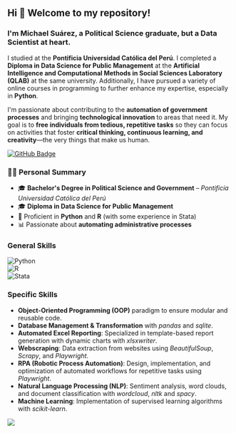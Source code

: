 ## Hi 👋 Welcome to my repository!  

### I'm Michael Suárez, a Political Science graduate, but a Data Scientist at heart.  
I studied at the **Pontificia Universidad Católica del Perú**. I completed a **Diploma in Data Science for Public Management** at the **Artificial Intelligence and Computational Methods in Social Sciences Laboratory (QLAB)** at the same university. Additionally, I have pursued a variety of online courses in programming to further enhance my expertise, especially in **Python**.

I'm passionate about contributing to the **automation of government processes** and bringing **technological innovation** to areas that need it. My goal is to **free individuals from tedious, repetitive tasks** so they can focus on activities that foster **critical thinking, continuous learning, and creativity**—the very things that make us human.  

<a href="https://github.com/MichaelSuarez0?tab=followers">
    <img src="https://img.shields.io/github/followers/MichaelSuarez0?label=Followers&style=social" alt="GitHub Badge">
</a>  



### 👨‍💻 Personal Summary  

- 🎓 **Bachelor's Degree in Political Science and Government** – *Pontificia Universidad Católica del Perú*  
- 🎓 **Diploma in Data Science for Public Management**  
- 🌱 Proficient in **Python** and **R** (with some experience in Stata)  
- 📊 Passionate about **automating administrative processes**  



### **General Skills**  
![Python](https://img.shields.io/badge/Python-3776AB?style=for-the-badge&logo=python&logoColor=white&labelColor=101010)  
![R](https://img.shields.io/badge/R-276DC3?style=for-the-badge&logo=r&logoColor=white&labelColor=101010)  
![Stata](https://img.shields.io/badge/Stata-1E90FF?style=for-the-badge&labelColor=101010)  



### **Specific Skills**  
- **Object-Oriented Programming (OOP)** paradigm to ensure modular and reusable code.
- **Database Management & Transformation** with *pandas* and *sqlite*.
- **Automated Excel Reporting**: Specialized in template-based report generation with dynamic charts with *xlsxwriter*.
- **Webscraping**: Data extraction from websites using *BeautifulSoup*, *Scrapy*, and *Playwright*.
- **RPA (Robotic Process Automation)**: Design, implementation, and optimization of automated workflows for repetitive tasks using *Playwright*.
- **Natural Language Processing (NLP)**: Sentiment analysis, word clouds, and document classification with *wordcloud*, *nltk* and *spacy*.
- **Machine Learning**: Implementation of supervised learning algorithms with *scikit-learn*.


<a href="https://github.com/Meghna-DAS/github-profile-views-counter">
    <img src="https://komarev.com/ghpvc/?username=MichaelSuarez0">
</a>
